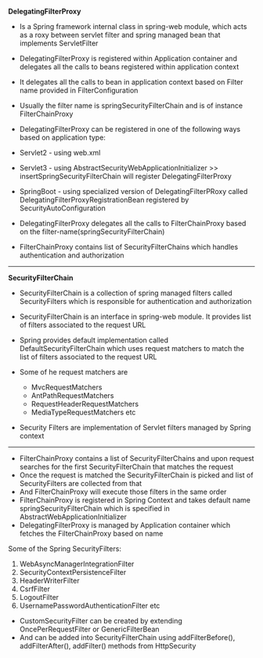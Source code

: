 **DelegatingFilterProxy**

* Is a Spring framework internal class in spring-web module, which acts as a roxy between servlet filter and spring managed bean that implements ServletFilter
* DelegatingFilterProxy is registered within Application container and delegates all the calls to beans registered within application context
* It delegates all the calls to bean in application context based on Filter name provided in FilterConfiguration 
* Usually the filter name is springSecurityFilterChain and is of instance FilterChainProxy


* DelegatingFilterProxy can be registered in one of the following ways based on application type:
* Servlet2 - using web.xml
* Servlet3 - using AbstractSecurityWebApplicationInitializer >> insertSpringSecurityFilterChain will register DelegatingFilterProxy
* SpringBoot - using specialized version of DelegatingFilterPRoxy called DelegatingFilterProxyRegistrationBean registered by SecurityAutoConfiguration


* DelegatingFilterProxy delegates all the calls to FilterChainProxy based on the filter-name(springSecurityFilterChain)
* FilterChainProxy contains list of SecurityFilterChains which handles authentication and authorization


---
**SecurityFilterChain**

* SecurityFilterChain is a collection of spring managed filters called SecurityFilters which is responsible for authentication and authorization
* SecurityFilterChain is an interface in spring-web module. It provides list of filters associated to the request URL
* Spring provides default implementation called DefaultSecurityFilterChain which uses request matchers to match the list of filters associated to the request URL
* Some of he request matchers are
  * MvcRequestMatchers
  * AntPathRequestMatchers
  * RequestHeaderRequestMatchers
  * MediaTypeRequestMatchers etc

* Security Filters are implementation of Servlet filters managed by Spring context


---
* FilterChainProxy contains a list of SecurityFilterChains and upon request searches for the first SecurityFilterChain that matches the request
* Once the request is matched the SecurityFilterChain is picked and list of SecurityFilters are collected from that
* And FilterChainProxy will execute those filters in the same order
* FilterChainProxy is registered in Spring Context and takes default name springSecurityFilterChain which is specified in AbstractWebApplicationInitializer
* DelegatingFilterProxy is managed by Application container which fetches the FilterChainProxy based on name


Some of the Spring SecurityFilters:
1. WebAsyncManagerIntegrationFilter
2. SecurityContextPersistenceFilter
3. HeaderWriterFilter
4. CsrfFilter
5. LogoutFilter
6. UsernamePasswordAuthenticationFilter etc

* CustomSecurityFilter can be created by extending OncePerRequestFilter or GenericFilterBean
* And can be added into SecurityFilterChain using addFilterBefore(), addFilterAfter(), addFilter() methods from HttpSecurity